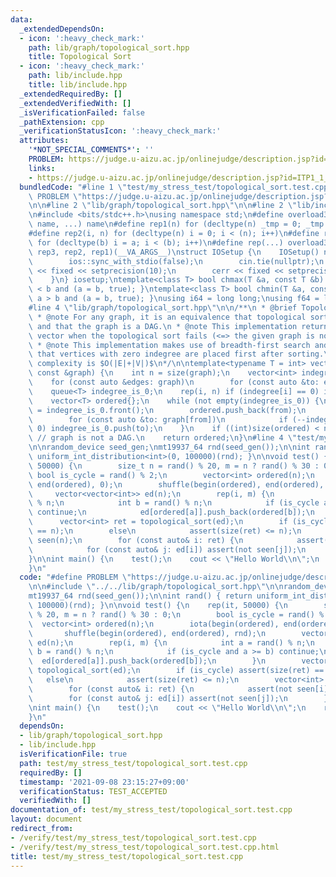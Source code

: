 ```yaml
---
data:
  _extendedDependsOn:
  - icon: ':heavy_check_mark:'
    path: lib/graph/topological_sort.hpp
    title: Topological Sort
  - icon: ':heavy_check_mark:'
    path: lib/include.hpp
    title: lib/include.hpp
  _extendedRequiredBy: []
  _extendedVerifiedWith: []
  _isVerificationFailed: false
  _pathExtension: cpp
  _verificationStatusIcon: ':heavy_check_mark:'
  attributes:
    '*NOT_SPECIAL_COMMENTS*': ''
    PROBLEM: https://judge.u-aizu.ac.jp/onlinejudge/description.jsp?id=ITP1_1_A
    links:
    - https://judge.u-aizu.ac.jp/onlinejudge/description.jsp?id=ITP1_1_A
  bundledCode: "#line 1 \"test/my_stress_test/topological_sort.test.cpp\"\n#define\
    \ PROBLEM \"https://judge.u-aizu.ac.jp/onlinejudge/description.jsp?id=ITP1_1_A\"\
    \n\n#line 2 \"lib/graph/topological_sort.hpp\"\n\n#line 2 \"lib/include.hpp\"\n\
    \n#include <bits/stdc++.h>\nusing namespace std;\n#define overload3(_1, _2, _3,\
    \ name, ...) name\n#define rep1(n) for (decltype(n) _tmp = 0; _tmp < (n); _tmp++)\n\
    #define rep2(i, n) for (decltype(n) i = 0; i < (n); i++)\n#define rep3(i, a, b)\
    \ for (decltype(b) i = a; i < (b); i++)\n#define rep(...) overload3(__VA_ARGS__,\
    \ rep3, rep2, rep1)(__VA_ARGS__)\nstruct IOSetup {\n    IOSetup() noexcept {\n\
    \        ios::sync_with_stdio(false);\n        cin.tie(nullptr);\n        cout\
    \ << fixed << setprecision(10);\n        cerr << fixed << setprecision(10);\n\
    \    }\n} iosetup;\ntemplate<class T> bool chmax(T &a, const T &b) { return a\
    \ < b and (a = b, true); }\ntemplate<class T> bool chmin(T &a, const T &b) { return\
    \ a > b and (a = b, true); }\nusing i64 = long long;\nusing f64 = long double;\n\
    #line 4 \"lib/graph/topological_sort.hpp\"\n\n/**\n * @brief Topological Sort\n\
    \ * @note For any graph, it is an equivalence that topological sorting is possible\
    \ and that the graph is a DAG.\n * @note This implementation returns an empty\
    \ vector when the topological sort fails (<=> the given graph is not a DAG).\n\
    \ * @note This implementation makes use of breadth-first search and the property\
    \ that vertices with zero indegree are placed first after sorting.\n * @note The\
    \ complexity is $O(|E|+|V|)$\n*/\n\ntemplate<typename T = int> vector<T> topological_sort(vector<vector<T>>\
    \ const &graph) {\n    int n = size(graph);\n    vector<int> indegree(n, 0);\n\
    \    for (const auto &edges: graph)\n        for (const auto &to: edges) indegree[to]++;\n\
    \    queue<T> indegree_is_0;\n    rep(i, n) if (indegree[i] == 0) indegree_is_0.push(i);\n\
    \    vector<T> ordered{};\n    while (not empty(indegree_is_0)) {\n        T from\
    \ = indegree_is_0.front();\n        ordered.push_back(from);\n        indegree_is_0.pop();\n\
    \        for (const auto &to: graph[from])\n            if (--indegree[to] ==\
    \ 0) indegree_is_0.push(to);\n    }\n    if ((int)size(ordered) < n) return {};\
    \ // graph is not a DAG.\n    return ordered;\n}\n#line 4 \"test/my_stress_test/topological_sort.test.cpp\"\
    \n\nrandom_device seed_gen;\nmt19937_64 rnd(seed_gen());\n\nint rand() { return\
    \ uniform_int_distribution<int>(0, 100000)(rnd); }\n\nvoid test() {\n    rep(it,\
    \ 50000) {\n        size_t n = rand() % 20, m = n ? rand() % 30 : 0;\n       \
    \ bool is_cycle = rand() % 2;\n        vector<int> ordered(n);\n        iota(begin(ordered),\
    \ end(ordered), 0);\n        shuffle(begin(ordered), end(ordered), rnd);\n   \
    \     vector<vector<int>> ed(n);\n        rep(i, m) {\n            int a = rand()\
    \ % n;\n            int b = rand() % n;\n            if (is_cycle and a >= b)\
    \ continue;\n            ed[ordered[a]].push_back(ordered[b]);\n        }\n  \
    \      vector<int> ret = topological_sort(ed);\n        if (is_cycle) assert(size(ret)\
    \ == n);\n        else\n            assert(size(ret) <= n);\n        vector<int>\
    \ seen(n);\n        for (const auto& i: ret) {\n            assert(not seen[i]++);\n\
    \            for (const auto& j: ed[i]) assert(not seen[j]);\n        }\n    }\n\
    }\n\nint main() {\n    test();\n    cout << \"Hello World\\n\";\n    return 0;\n\
    }\n"
  code: "#define PROBLEM \"https://judge.u-aizu.ac.jp/onlinejudge/description.jsp?id=ITP1_1_A\"\
    \n\n#include \"../../lib/graph/topological_sort.hpp\"\n\nrandom_device seed_gen;\n\
    mt19937_64 rnd(seed_gen());\n\nint rand() { return uniform_int_distribution<int>(0,\
    \ 100000)(rnd); }\n\nvoid test() {\n    rep(it, 50000) {\n        size_t n = rand()\
    \ % 20, m = n ? rand() % 30 : 0;\n        bool is_cycle = rand() % 2;\n      \
    \  vector<int> ordered(n);\n        iota(begin(ordered), end(ordered), 0);\n \
    \       shuffle(begin(ordered), end(ordered), rnd);\n        vector<vector<int>>\
    \ ed(n);\n        rep(i, m) {\n            int a = rand() % n;\n            int\
    \ b = rand() % n;\n            if (is_cycle and a >= b) continue;\n          \
    \  ed[ordered[a]].push_back(ordered[b]);\n        }\n        vector<int> ret =\
    \ topological_sort(ed);\n        if (is_cycle) assert(size(ret) == n);\n     \
    \   else\n            assert(size(ret) <= n);\n        vector<int> seen(n);\n\
    \        for (const auto& i: ret) {\n            assert(not seen[i]++);\n    \
    \        for (const auto& j: ed[i]) assert(not seen[j]);\n        }\n    }\n}\n\
    \nint main() {\n    test();\n    cout << \"Hello World\\n\";\n    return 0;\n\
    }\n"
  dependsOn:
  - lib/graph/topological_sort.hpp
  - lib/include.hpp
  isVerificationFile: true
  path: test/my_stress_test/topological_sort.test.cpp
  requiredBy: []
  timestamp: '2021-09-08 23:15:27+09:00'
  verificationStatus: TEST_ACCEPTED
  verifiedWith: []
documentation_of: test/my_stress_test/topological_sort.test.cpp
layout: document
redirect_from:
- /verify/test/my_stress_test/topological_sort.test.cpp
- /verify/test/my_stress_test/topological_sort.test.cpp.html
title: test/my_stress_test/topological_sort.test.cpp
---
```

